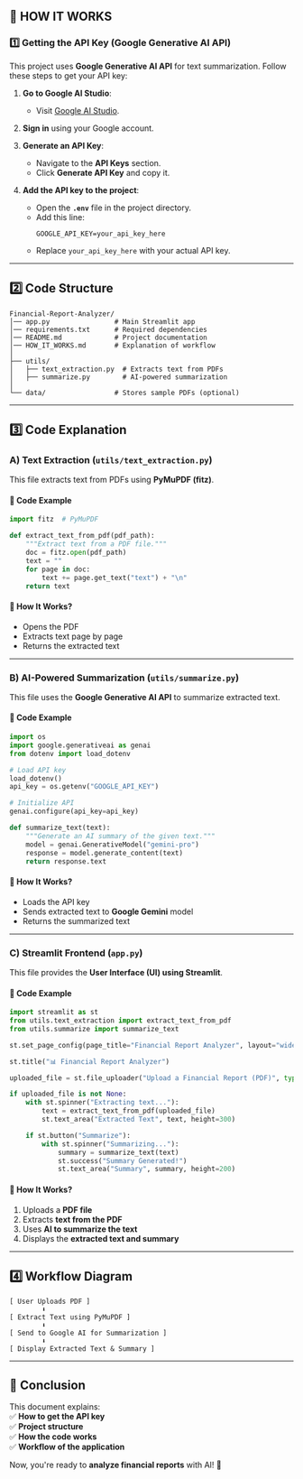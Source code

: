 ## **📌 HOW IT WORKS**  

### **1️⃣ Getting the API Key (Google Generative AI API)**  

This project uses **Google Generative AI API** for text summarization. Follow these steps to get your API key:  

1. **Go to Google AI Studio**:  
   - Visit [Google AI Studio](https://aistudio.google.com).  

2. **Sign in** using your Google account.  

3. **Generate an API Key**:  
   - Navigate to the **API Keys** section.  
   - Click **Generate API Key** and copy it.  

4. **Add the API key to the project**:  
   - Open the **`.env`** file in the project directory.  
   - Add this line:  
     ```plaintext
     GOOGLE_API_KEY=your_api_key_here
     ```  
   - Replace `your_api_key_here` with your actual API key.  

---

## **2️⃣ Code Structure**  

```plaintext
Financial-Report-Analyzer/
│── app.py                # Main Streamlit app
│── requirements.txt      # Required dependencies
│── README.md             # Project documentation
│── HOW_IT_WORKS.md       # Explanation of workflow
│
├── utils/
│   ├── text_extraction.py  # Extracts text from PDFs
│   ├── summarize.py        # AI-powered summarization
│
└── data/                 # Stores sample PDFs (optional)
```

---

## **3️⃣ Code Explanation**  

### **A) Text Extraction (`utils/text_extraction.py`)**  
This file extracts text from PDFs using **PyMuPDF (fitz)**.  

#### 🔹 **Code Example**  
```python
import fitz  # PyMuPDF

def extract_text_from_pdf(pdf_path):
    """Extract text from a PDF file."""
    doc = fitz.open(pdf_path)
    text = ""
    for page in doc:
        text += page.get_text("text") + "\n"
    return text
```

#### 🔹 **How It Works?**  
- Opens the PDF  
- Extracts text page by page  
- Returns the extracted text  

---

### **B) AI-Powered Summarization (`utils/summarize.py`)**  
This file uses the **Google Generative AI API** to summarize extracted text.  

#### 🔹 **Code Example**  
```python
import os
import google.generativeai as genai
from dotenv import load_dotenv

# Load API key
load_dotenv()
api_key = os.getenv("GOOGLE_API_KEY")

# Initialize API
genai.configure(api_key=api_key)

def summarize_text(text):
    """Generate an AI summary of the given text."""
    model = genai.GenerativeModel("gemini-pro")
    response = model.generate_content(text)
    return response.text
```

#### 🔹 **How It Works?**  
- Loads the API key  
- Sends extracted text to **Google Gemini** model  
- Returns the summarized text  

---

### **C) Streamlit Frontend (`app.py`)**  
This file provides the **User Interface (UI) using Streamlit**.  

#### 🔹 **Code Example**  
```python
import streamlit as st
from utils.text_extraction import extract_text_from_pdf
from utils.summarize import summarize_text

st.set_page_config(page_title="Financial Report Analyzer", layout="wide", theme="dark")

st.title("📊 Financial Report Analyzer")

uploaded_file = st.file_uploader("Upload a Financial Report (PDF)", type="pdf")

if uploaded_file is not None:
    with st.spinner("Extracting text..."):
        text = extract_text_from_pdf(uploaded_file)
        st.text_area("Extracted Text", text, height=300)

    if st.button("Summarize"):
        with st.spinner("Summarizing..."):
            summary = summarize_text(text)
            st.success("Summary Generated!")
            st.text_area("Summary", summary, height=200)
```

#### 🔹 **How It Works?**  
1. Uploads a **PDF file**  
2. Extracts **text from the PDF**  
3. Uses **AI to summarize the text**  
4. Displays the **extracted text and summary**  

---

## **4️⃣ Workflow Diagram**  

```plaintext
[ User Uploads PDF ]  
        ⬇  
[ Extract Text using PyMuPDF ]  
        ⬇  
[ Send to Google AI for Summarization ]  
        ⬇  
[ Display Extracted Text & Summary ]  
```

---

## **🎯 Conclusion**  
This document explains:  
✅ **How to get the API key**  
✅ **Project structure**  
✅ **How the code works**  
✅ **Workflow of the application**  

Now, you're ready to **analyze financial reports** with AI! 🚀
